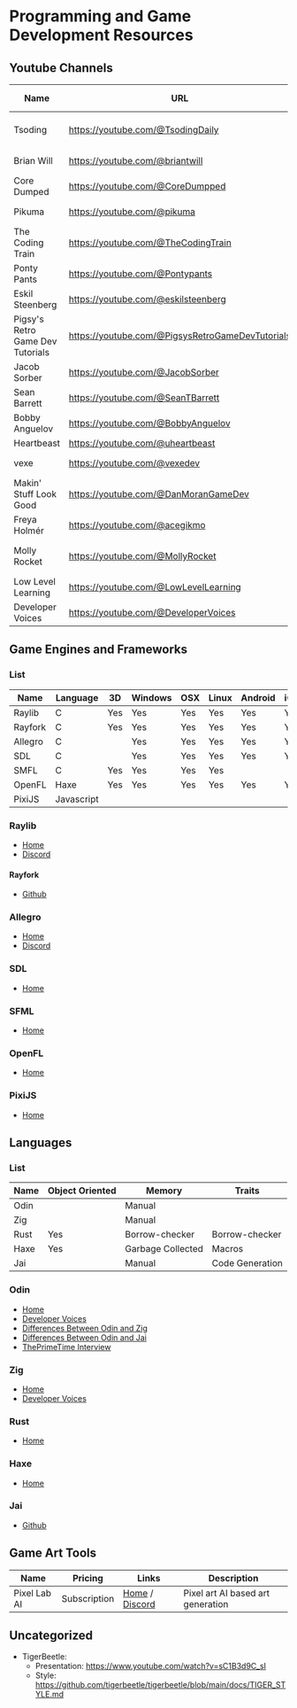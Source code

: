 # Programming and Game Development Resources

## Youtube Channels

| Name                             | URL                                              | Languages     | Type                            | Engine / Framework |
| -------------------------------- | ------------------------------------------------ | ------------- | ------------------------------- | ------------------ |
| Tsoding                          | https://youtube.com/@TsodingDaily                | C / Jai / Uxn | Game / Sandbox / Low Level      |                    |
| Brian Will                       | https://youtube.com/@briantwill                  | C / C# / Go   | Game / Sandbox                  | Unity              |
| Core Dumped                      | https://youtube.com/@CoreDumpped                 | Rust          | Algorithm                       |                    |
| Pikuma                           | https://youtube.com/@pikuma                      | C             | Game / Low Level                | OpenGL             |
| The Coding Train                 | https://youtube.com/@TheCodingTrain              | Javasscript   | Game / Sandbox / Algorithm      |                    |
| Ponty Pants                      | https://youtube.com/@Pontypants                  |               | Game                            | Unity              |
| Eskil Steenberg                  | https://youtube.com/@eskilsteenberg              | C             | Low Level                       |                    |
| Pigsy's Retro Game Dev Tutorials | https://youtube.com/@PigsysRetroGameDevTutorials | C             | Game / Homebrew                 | SGDK               |
| Jacob Sorber                     | https://youtube.com/@JacobSorber                 | C             | Low Level                       |                    |
| Sean Barrett                     | https://youtube.com/@SeanTBarrett                | C             | Low Level                       |                    |
| Bobby Anguelov                   | https://youtube.com/@BobbyAnguelov               |               | Game / Architecture             |                    |
| Heartbeast                       | https://youtube.com/@uheartbeast                 | GDScript      | Game                            | Godot              |
| vexe                             | https://youtube.com/@vexedev                     | C++ / C#      | Game                            | Unity / Unreal     |
| Makin' Stuff Look Good           | https://youtube.com/@DanMoranGameDev             | HLSL          | Game                            | Unity              |
| Freya Holmér                     | https://youtube.com/@acegikmo                    | HLSL          | Game                            | Unity              |
| Molly Rocket                     | https://youtube.com/@MollyRocket                 | C             | Game / Architecture / Low Level |                    |
| Low Level Learning               | https://youtube.com/@LowLevelLearning            | Varied        | Low Level                       |                    |
| Developer Voices                 | https://youtube.com/@DeveloperVoices             | Varied        | Languages                       |                    |

## Game Engines and Frameworks

### List

| Name    | Language   | 3D  | Windows | OSX | Linux | Android | iOS | HTML5 |
| ------- | ---------- | --- | ------- | --- | ----- | ------- | --- | ----- |
| Raylib  | C          | Yes | Yes     | Yes | Yes   | Yes     | Yes | Yes   |
| Rayfork | C          | Yes | Yes     | Yes | Yes   | Yes     | Yes |       |
| Allegro | C          |     | Yes     | Yes | Yes   | Yes     | Yes |       |
| SDL     | C          |     | Yes     | Yes | Yes   | Yes     | Yes |       |
| SMFL    | C          | Yes | Yes     | Yes | Yes   |         |     |       |
| OpenFL  | Haxe       | Yes | Yes     | Yes | Yes   | Yes     | Yes | Yes   |
| PixiJS  | Javascript |     |         |     |       |         |     | Yes   |

### Raylib

- [Home](https://www.raylib.com)
- [Discord](https://discord.gg/raylib) 

#### Rayfork

- [Github](https://github.com/SasLuca/rayfork/tree/rayfork-0.9)

### Allegro

- [Home](https://liballeg.org)
- [Discord](https://discord.gg/Eucgp6FH)

### SDL

- [Home](https://www.libsdl.org)

### SFML

- [Home](https://www.sfml-dev.org)

### OpenFL

- [Home](https://www.openfl.org)

### PixiJS

- [Home](https://pixijs.com)

## Languages

### List

| Name | Object Oriented | Memory            | Traits          |
| ---- | --------------- | ----------------- | --------------- |
| Odin |                 | Manual            |                 |
| Zig  |                 | Manual            |                 |
| Rust | Yes             | Borrow-checker    | Borrow-checker  |
| Haxe | Yes             | Garbage Collected | Macros          |
| Jai  |                 | Manual            | Code Generation |

### Odin

- [Home](https://odin-lang.org)
- [Developer Voices](https://www.youtube.com/watch?v=aKYdj0f1iQI)
- [Differences Between Odin and Zig](https://www.youtube.com/watch?v=tgxtk2OeLwM)
- [Differences Between Odin and Jai](https://www.youtube.com/watch?v=M763xHjsPk4)
- [ThePrimeTime Interview](https://www.youtube.com/watch?v=nVa9mgRcVPs)

### Zig

- [Home](https://ziglang.org)
- [Developer Voices](https://www.youtube.com/watch?v=5_oqWE9otaE)

### Rust

- [Home](https://www.rust-lang.org)

### Haxe

- [Home](https://haxe.org)

### Jai

- [Github](https://github.com/BSVino/JaiPrimer/blob/master/JaiPrimer.md)

## Game Art Tools

| Name         | Pricing      | Links                                                                              | Description                       |
| ------------ | ------------ | ---------------------------------------------------------------------------------- | --------------------------------- |
| Pixel Lab AI | Subscription | [Home](https://www.pixellab.ai) / [Discord](https://discord.com/invite/pBeyTBF8T7) | Pixel art AI based art generation |

## Uncategorized

- TigerBeetle:
    - Presentation: https://www.youtube.com/watch?v=sC1B3d9C_sI
    - Style: https://github.com/tigerbeetle/tigerbeetle/blob/main/docs/TIGER_STYLE.md